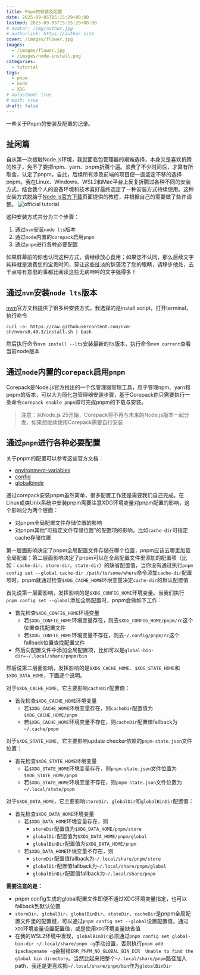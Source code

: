 ```yaml
---
title: Pnpm的安装及配置
date: 2025-09-05T15:15:29+08:00
lastmod: 2025-09-05T15:15:29+08:00
# avatar: /img/author.jpg
# authorlink: https://author.site
cover: /images/flower.jpg
images:
  - /images/flower.jpg
  - /images/node-install.png
categories:
  - tutorial
tags:
  - pnpm
  - node
  - XDG
# nolastmod: true
# math: true
draft: false
---
```


一些关于Pnpm的安装及配置的记录。

<!--more-->

## 扯闲篇

自从第一次接触Node.js环境，我就面临包管理器的艰难选择，本身又是喜欢折腾的性子，免不了要把npm、yarn、pnpm折腾个遍。浪费了不少时间后，才算有所取舍，认定了pnpm，自此，后续所有涉及前端的项目便一直坚定不移的选择pnpm。我在Linux、Windows、WSL2和Mac平台上反复折腾过各种不同的安装方式，结合我个人的设备环境和技术喜好最终选定了一种安装方式持续使用。这种安装方式脱胎于[Node.js官方下载](https://nodejs.org/en/download)页面提供的教程，并根据自己的需要做了些许调整。
![official tutorial](/images/node-install.png)

这种安装方式共分为三个步骤：

1. 通过`nvm`安装`node lts`版本
1. 通过`node`内置的`corepack`启用`pnpm`
1. 通过`pnpm`进行各种必要配置

如果屏幕前的你也认同这种方式，请继续放心食用；如果您不认同，那么后续文字纯粹就是浪费您的宝贵时间，莫让这些扯淡的辞藻污了您的眼睛，请移步他处，去干点啥有意思的事都比阅读这些无病呻吟的文字强得多！

## 通过`nvm`安装`node lts`版本

[nvm](https://github.com/nvm-sh/nvm)官方文档提供了很多种安装方式，我选择的是install script，打开terminal，执行命令

```shell
curl -o- https://raw.githubusercontent.com/nvm-sh/nvm/v0.40.3/install.sh | bash
```

然后执行命令`nvm install --lts`安装最新的lts版本，执行命令`nvm current`查看当前node版本

## 通过`node`内置的`corepack`启用`pnpm`

Corepack是Node.js官方推出的一个包管理器管理工具，用于管理npm、yarn和pnpm的版本，可以大为简化包管理器安装步骤，基于Corepack你只需要执行一条命令`corepack enable pnpm`即可完成pnpm的下载与安装。

> 注意：从Node.js 25开始，Corepack将不再与未来的Node.js版本一起分发，如果想继续使用Corepack需要自行安装

## 通过`pnpm`进行各种必要配置

关于pnpm的配置可以参考这些官方文档：

- [environment-variables](https://pnpm.io/pnpm-cli#environment-variables)
- [config](https://pnpm.io/cli/config)
- [globalbindir](https://pnpm.io/settings#globalbindir)

通过corepack安装pnpm虽然简单，很多配置工作还是需要我们自己完成。在Linux或类Unix系统中安装pnpm需要注意XDG环境变量对pnpm配置的影响，这个影响分为两个层面：

- 对pnpm全局配置文件存储位置的影响
- 对pnpm其他“可指定文件存储位置”的配置项的影响，比如`cache-dir`可指定cache存储位置

第一层面影响决定了pnpm全局配置文件存储在哪个位置，pnpm应该去哪里加载全局配置；第二层面影响决定了pnpm可以在全局配置文件里添加的配置项（比如：`cache-dir`、`store-dir`、`state-dir`）的缺省配置值，当你没有通过执行`pnpm config set --global cache-dir /path/to/some/where`命令添加`cache-dir`配置项时，pnpm就通过检查`$XDG_CACHE_HOME`环境变量决定`cache-dir`的默认配置值

首先说第一层面影响，发挥影响的是`$XDG_CONFIG_HOME`环境变量。当我们执行`pnpm config set --global`添加全局配置时，pnpm会做如下工作：

- 首先检查`$XDG_CONFIG_HOME`环境变量
  - 若`$XDG_CONFIG_HOME`环境变量存在，则去`$XDG_CONFIG_HOME/pnpm/rc`这个位置查找配置文件
  - 若`$XDG_CONFIG_HOME`环境变量不存在，则去`~/.config/pnpm/rc`这个fallback位置查找配置文件
- 然后向配置文件中添加全局配置项，比如可以是`global-bin-dir=~/.local/share/pnpm/bin`

然后说第二层面影响，发挥影响的是`$XDG_CACHE_HOME`、`$XDG_STATE_HOME`和`$XDG_DATA_HOME`，下面逐个说明。

对于`$XDG_CACHE_HOME`，它主要影响`cacheDir`配置值：

- 首先检查`$XDG_CACHE_HOME`环境变量
  - 若`$XDG_CACHE_HOME`环境变量存在，则`cacheDir`配置值为`$XDG_CACHE_HOME/pnpm`
  - 若`$XDG_CACHE_HOME`环境变量不存在，则`cacheDir`配置值fallback为`~/.cache/pnpm`

对于`$XDG_STATE_HOME`，它主要影响update checker依赖的`pnpm-state.json`文件位置：

- 首先检查`$XDG_STATE_HOME`环境变量
  - 若`$XDG_STATE_HOME`环境变量存在，则`pnpm-state.json`文件位置为`$XDG_STATE_HOME/pnpm`
  - 若`$XDG_STATE_HOME`环境变量不存在，则`pnpm-state.json`文件位置为`~/.local/state/pnpm`

对于`$XDG_DATA_HOME`，它主要影响`storeDir`、`globalDir`和`globalBinDir`配置值：

- 首先检查`$XDG_DATA_HOME`环境变量
  - 若`$XDG_DATA_HOME`环境变量存在，则
    - `storeDir`配置值为`$XDG_DATA_HOME/pnpm/store`
    - `globalDir`配置值为`$XDG_DATA_HOME/pnpm/global`
    - `globalBinDir`配置值为`$XDG_DATA_HOME/pnpm`
  - 若`$XDG_DATA_HOME`环境变量不存在，则
    - `storeDir`配置值fallback为`~/.local/share/pnpm/store`
    - `globalDir`配置值fallback为`~/.local/share/pnpm/global`
    - `globalBinDir`配置值fallback为`~/.local/share/pnpm`

**需要注意的是：**

- pnpm config生成的global配置文件即便不通过XDG环境变量指定，也可以fallback到默认位置
- `storeDir`、`globalDir`、`globalBinDir`、`stateDir`、`cacheDir`是pnpm全局配置文件里的配置键，可以通过`pnpm config set --global`设置配置值，通过`XDG`环境变量设置配置值，或是使用`XDG`环境变量缺省值
- 在我的WSL2环境中发现，`globalBinDir`必须通过`pnpm config set global-bin-dir ~/.local/share/pnpm -g`手动设置，否则执行`pnpm add $packagename -g`会报错`ERR_PNPM_NO_GLOBAL_BIN_DIR  Unable to find the global bin directory`。当然比起来把整个`~/.local/share/pnpm`路径加入path，我还是更喜欢把`~/.local/share/pnpm/bin`作为`globalBinDir`

